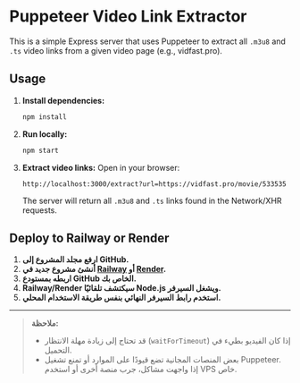# Puppeteer Video Link Extractor

This is a simple Express server that uses Puppeteer to extract all `.m3u8` and `.ts` video links from a given video page (e.g., vidfast.pro).

## Usage

1. **Install dependencies:**
   ```bash
   npm install
   ```
2. **Run locally:**
   ```bash
   npm start
   ```
3. **Extract video links:**
   Open in your browser:
   ```
   http://localhost:3000/extract?url=https://vidfast.pro/movie/533535
   ```
   The server will return all `.m3u8` and `.ts` links found in the Network/XHR requests.

## Deploy to Railway or Render

1. **ارفع مجلد المشروع إلى GitHub.**
2. **أنشئ مشروع جديد في [Railway](https://railway.app/) أو [Render](https://render.com/).**
3. **اربطه بمستودع GitHub الخاص بك.**
4. **Railway/Render سيكتشف تلقائيًا Node.js ويشغل السيرفر.**
5. **استخدم رابط السيرفر النهائي بنفس طريقة الاستخدام المحلي.**

---

> **ملاحظة:**
> - قد تحتاج إلى زيادة مهلة الانتظار (`waitForTimeout`) إذا كان الفيديو بطيء في التحميل.
> - بعض المنصات المجانية تضع قيودًا على الموارد أو تمنع تشغيل Puppeteer. إذا واجهت مشاكل، جرب منصة أخرى أو استخدم VPS خاص. 